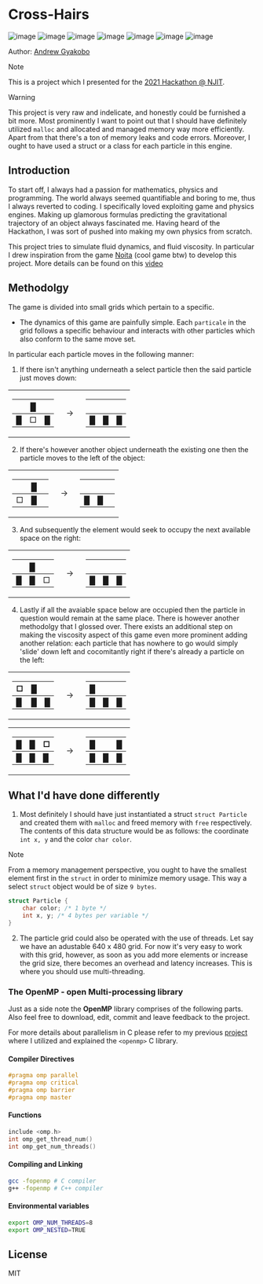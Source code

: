 # Cross-Hairs

![image](https://img.shields.io/badge/Devpost-003E54?style=for-the-badge&logo=Devpost&logoColor=white)
![image](https://img.shields.io/badge/C-00599C?style=for-the-badge&logo=c&logoColor=white)
![image](https://img.shields.io/badge/C%2B%2B-00599C?style=for-the-badge&logo=c%2B%2B&logoColor=white)
![image](https://img.shields.io/badge/Python-FFD43B?style=for-the-badge&logo=python&logoColor=blue)
![image](https://img.shields.io/badge/OpenCV-27338e?style=for-the-badge&logo=OpenCV&logoColor=white)
![image](https://img.shields.io/badge/CMake-064F8C?style=for-the-badge&logo=cmake&logoColor=white)
![image](https://img.shields.io/badge/windows%20terminal-4D4D4D?style=for-the-badge&logo=windows%20terminal&logoColor=white)

Author: [Andrew Gyakobo](https://github.com/Gyakobo)

>[!NOTE]
>This is a project which I presented for the [2021 Hackathon @ NJIT](https://devpost.com/software/cross-hairs).  

>[!WARNING]
>This project is very raw and indelicate, and honestly could be furnished a bit more. Most prominently I want to point out that I should have definitely utilized `malloc` and allocated and managed memory way more efficiently. Apart from that there's a ton of memory leaks and code errors. Moreover, I ought to have used a struct or a class for each particle in this engine.  

## Introduction

To start off, I always had a passion for mathematics, physics and programming. The world always seemed quantifiable and boring to me, thus I always reverted to coding. I specifically loved exploiting game and physics engines. Making up glamorous formulas predicting the gravitational trajectory of an object always fascinated me. Having heard of the Hackathon, I was sort of pushed into making my own physics from scratch.

This project tries to simulate fluid dynamics, and fluid viscosity. In particular I drew inspiration from the game [Noita](https://store.steampowered.com/app/881100/Noita/) (cool game btw) to develop this project. More details can be found on this [video](https://youtu.be/mcoHVF-JWog?si=MOAMeUlSdaGBlRED)

## Methodolgy

The game is divided into small grids which pertain to a specific.

* The dynamics of this game are painfully simple. Each `particale` in the grid follows a specific behaviour and interacts with other particles which also conform to the same move set.

In particular each particle moves in the following manner:

1. If there isn't anything underneath a select particle then the said particle just moves down:

<table>

<tr><td>

|   | █ |   |
|---|---|---|
| █ | □ | █ |

</td><td>

&nbsp;
→
&nbsp;

</td><td>

|   | &nbsp; |   |
|---|---|---|
| █ | █ | █ |

</td></tr>

</table>

2. If there's however another object underneath the existing one then the particle moves to the left of the object:

<table>

<tr><td>

|   | █ |   |
|---|---|---|
| □ | █ |   |

</td><td>

&nbsp;
→
&nbsp;

</td><td>

|   | &nbsp; |   |
|---|---|---|
| █ | █ |   |

</td></tr>

</table>

3. And subsequently the element would seek to occupy the next available space on the right: 

<table>

<tr><td>

|   | █ |   |
|---|---|---|
| █ | █ | □ |

</td><td>

&nbsp;
→
&nbsp;

</td><td>

|   | &nbsp; |   |
|---|---|---|
| █ | █ | █ |

</td></tr>

</table>

4. Lastly if all the avaiable space below are occupied then the particle in question would remain at the same place. There is however another methodolgy that I glossed over. There exists an additional step on making the viscosity aspect of this game even more prominent adding another relation: each particle that has nowhere to go would simply 'slide' down left and cocomitantly right if there's already a particle on the left:

<table>

<tr><td>

| □ | █ |   |
|---|---|---|
| █ | █ | █ |

</td><td>

&nbsp;
→
&nbsp;

</td><td>

| █ |   |   |
|---|---|---|
| █ | █ | █ |

</td></tr>

</table>


<table>

<tr><td>

| █ | █ | □ |
|---|---|---|
| █ | █ | █ |

</td><td>

&nbsp;
→
&nbsp;

</td><td>

| █ |   | █ |
|---|---|---|
| █ | █ | █ |

</td></tr>

</table>

## What I'd have done differently

1. Most definitely I should have just instantiated a struct `struct Particle` and created them with `malloc` and freed memory with `free` respectively. The contents of this data structure would be as follows: the coordinate `int x, y` and the color `char color`. 

>[!NOTE]
>From a memory management perspective, you ought to have the smallest element first in the `struct` in order to minimize memory usage. This way a select `struct` object would be of size `9 bytes`.

```c
struct Particle {
    char color; /* 1 byte */
    int x, y; /* 4 bytes per variable */
}
```

2. The particle grid could also be operated with the use of threads. Let say we have an adustable 640 x 480 grid. For now it's very easy to work with this grid, however, as soon as you add more elements or increase the grid size, there becomes an overhead and latency increases. This is where you should use multi-threading.

### The OpenMP - open Multi-processing library 

Just as a side note the **OpenMP** library comprises of the following parts. Also feel free to download, edit, commit and leave feedback to the project.

For more details about parallelism in C please refer to my previous [project](https://github.com/Gyakobo/multi-threading) where I utilized and explained the `<openmp>` C library. 

#### Compiler Directives

```c
#pragma omp parallel
#pragma omp critical
#pragma omp barrier
#pragma omp master
```

#### Functions

```c
include <omp.h>
int omp_get_thread_num()
int omp_get_num_threads()
```

#### Compiling and Linking

```bash
gcc -fopenmp # C compiler
g++ -fopenmp # C++ compiler
```

#### Environmental variables

```bash
export OMP_NUM_THREADS=8
export OMP_NESTED=TRUE
```


## License
MIT